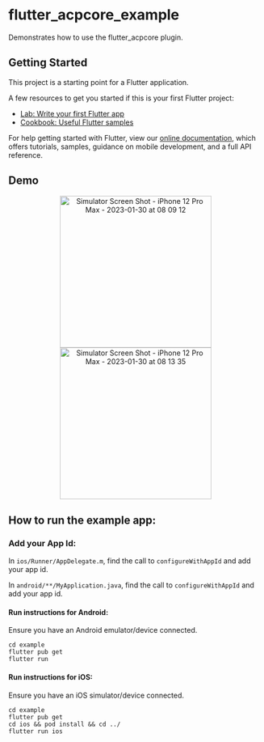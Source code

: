 # flutter_acpcore_example

Demonstrates how to use the flutter_acpcore plugin.

## Getting Started

This project is a starting point for a Flutter application.

A few resources to get you started if this is your first Flutter project:

- [Lab: Write your first Flutter app](https://flutter.dev/docs/get-started/codelab)
- [Cookbook: Useful Flutter samples](https://flutter.dev/docs/cookbook)

For help getting started with Flutter, view our
[online documentation](https://flutter.dev/docs), which offers tutorials,
samples, guidance on mobile development, and a full API reference.

## Demo

<p align="center">
  <img src="https://user-images.githubusercontent.com/48197516/215500008-eb06534e-fc15-4cdb-ba0a-043e2dbf3cba.png" width="300" title="Simulator Screen Shot - iPhone 12 Pro Max - 2023-01-30 at 08 09 12">

  <img src="https://user-images.githubusercontent.com/48197516/215501285-2f38d658-d6cc-4b97-932c-3cf18b79e6ea.png" width="300" title="Simulator Screen Shot - iPhone 12 Pro Max - 2023-01-30 at 08 13 35">
</p>



## How to run the example app:

### Add your App Id:
In `ios/Runner/AppDelegate.m`, find the call to `configureWithAppId` and add your app id.

In `android/**/MyApplication.java`, find the call to `configureWithAppId` and add your app id.

#### Run instructions for Android:

Ensure you have an Android emulator/device connected.

```
cd example
flutter pub get
flutter run
```

#### Run instructions for iOS:

Ensure you have an iOS simulator/device connected.

```
cd example
flutter pub get
cd ios && pod install && cd ../
flutter run ios
```
